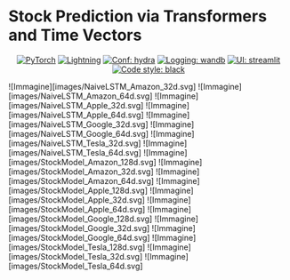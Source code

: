 # Stock Prediction via Transformers and Time Vectors 

<p align="center">
    <a href="https://pytorch.org/get-started/locally/"><img alt="PyTorch" src="https://img.shields.io/badge/-PyTorch-red?logo=pytorch&labelColor=gray"></a>
    <a href="https://pytorchlightning.ai/"><img alt="Lightning" src="https://img.shields.io/badge/code-Lightning-blueviolet"></a>
    <a href="https://hydra.cc/"><img alt="Conf: hydra" src="https://img.shields.io/badge/conf-hydra-blue"></a>
    <a href="https://wandb.ai/site"><img alt="Logging: wandb" src="https://img.shields.io/badge/logging-wandb-yellow"></a>
    <a href="https://streamlit.io/"><img alt="UI: streamlit" src="https://img.shields.io/badge/ui-streamlit-orange"></a>
    <a href="https://black.readthedocs.io/en/stable/"><img alt="Code style: black" src="https://img.shields.io/badge/code%20style-black-000000.svg"></a>
</p>

![Immagine][images/NaiveLSTM_Amazon_32d.svg]
![Immagine][images/NaiveLSTM_Amazon_64d.svg]
![Immagine][images/NaiveLSTM_Apple_32d.svg]
![Immagine][images/NaiveLSTM_Apple_64d.svg]
![Immagine][images/NaiveLSTM_Google_32d.svg]
![Immagine][images/NaiveLSTM_Google_64d.svg]
![Immagine][images/NaiveLSTM_Tesla_32d.svg]
![Immagine][images/NaiveLSTM_Tesla_64d.svg]
![Immagine][images/StockModel_Amazon_128d.svg]
![Immagine][images/StockModel_Amazon_32d.svg]
![Immagine][images/StockModel_Amazon_64d.svg]
![Immagine][images/StockModel_Apple_128d.svg]
![Immagine][images/StockModel_Apple_32d.svg]
![Immagine][images/StockModel_Apple_64d.svg]
![Immagine][images/StockModel_Google_128d.svg]
![Immagine][images/StockModel_Google_32d.svg]
![Immagine][images/StockModel_Google_64d.svg]
![Immagine][images/StockModel_Tesla_128d.svg]
![Immagine][images/StockModel_Tesla_32d.svg]
![Immagine][images/StockModel_Tesla_64d.svg]
